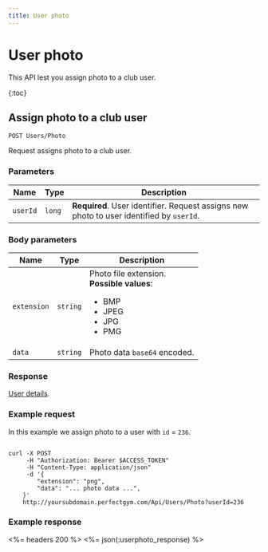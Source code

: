```yaml
---
title: User photo
---
```


# User photo

This API lest you assign photo to a club user.

{:toc}


## Assign photo to a club user

    POST Users/Photo

Request assigns photo to a club user.


### Parameters

Name  	    | Type     		| Description
------------|---------------|------------
`userId`    |`long`    		| **Required**. User identifier. Request assigns new photo to user identified by `userId`.


### Body parameters

Name     	    | Type       		| Description
----------------|-------------------|------------
`extension` 	|`string`    		| Photo file extension. <br><strong>Possible values</strong>: <br><ul><li>BMP</li><li>JPEG</li><li>JPG</li><li>PMG</li></ul>
`data`     		|`string`    		| Photo data `base64` encoded.



### Response

[User details][UserDetailsProperties].


### Example request

In this example we assign photo to a user with `id` = `236`.

``` command-line

curl -X POST 
	 -H "Authorization: Bearer $ACCESS_TOKEN" 
	 -H "Content-Type: application/json" 
	 -d '{
	    "extension": "png",
	    "data": "... photo data ...",	     
	}' 
	http://yoursubdomain.perfectgym.com/Api/Users/Photo?userId=236
```


### Example response

<%= headers 200 %>
<%= json(:userphoto_response) %>



[UserDetailsProperties]: /Api/users/userdetails#properties

